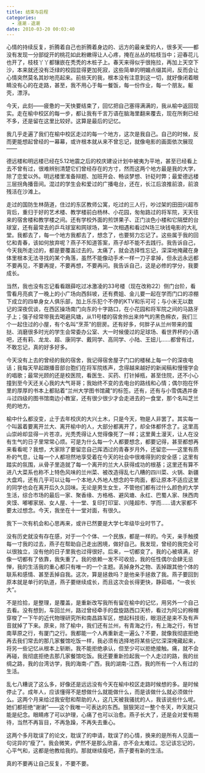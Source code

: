 ```yaml
---
title: 结束与启程
categories:
  - 漲潮﹣退潮
date: 2010-03-20 00:03:40
---
```


心情的持续反复，折腾着自己也折腾着身边的、远方的最亲爱的人，很多天——都没有发现一分部绽开的桃花如此粉嫩得让人心疼，掩在丛丛的枯枝当中；迎春花儿也开了，枝枝丫丫都镶嵌在秃秃的木桩子上。春天来得似乎很拖拉，再加上天空下沙，本来就还没有泛绿的校园显得更加死寂，这些简单的明媚点缀其间，反而会让心情突然莫名其妙地亮起来。前些天的我，根本没有注意到这一切，就好像闭着眼睛没有心的在走路，甚至，我不用心于每一餐饭，每一份作业，每一个朋友。躯壳，漂浮。

今天，此刻——疲惫的一天快要结束了，回忆把自己塞得满满的，我从榆中返回现实。走在榆中校区的每一步，都让我有千言万语在脑海里翻来覆去，现在所剩已经不多，还是留在这里比较好。这算是最后的记忆。

我几乎走遍了我们在榆中校区走过的每一个地方，这次是我自己。自己的时候，反而更能想起曾经的一幕幕，或许根本就从来不曾忘记，就像电影的画面依次展现——

德远楼和明远楼已经在5.12地震之后的校庆建设计划中被夷为平地，甚至已经看上去不曾有过，很难辨别清楚它们曾经存在的方寸，然而这两个地方最是我的大学，除了恋爱以外。明远楼里准备辩题、加班开会、畅谈梦想、针砭时弊；最爱德远楼三层拐角播音间。混过的学生会和爱过的广播电台，还在，长江后浪推前浪，前浪残活在沙滩上。

走过的国防生林荫道，住过的东区教师公寓，吃过的三人行，吵过架的田田兴超市背后，重归于好的艺术楼、教学楼前白杨林、小花园，匆匆路过的将军院，天天往来的宿舍楼和教学楼之间。还有学校外面的煎饼果子、正门淡色小楼和它隔壁的台球室，还有最常去的乒乓球室和网球场，第一次相遇和看过N场三块钱电影的大礼堂。我都去了，每一个地方我都去了，想念了，也要努力忘记了。这些属于我的回忆和青春，该如何放弃呢？燕子不知道答案，燕子却不能不去践行。我告诉自己，今天我所走过的，都是要覆盖过去的。太痛了，就会选择性忘记，深深地掩藏在身体里根本无法寻找的某个角落，虽然不能像动手术一样一刀子拿掉，但永远永远都不要再见，不要再提，不要再想，不要再问。我告诉自己，这是必修的学分，我要成长。

当然，我也没有忘记看看跟薛吃过冰激凌的33号楼（现在改称22）侧门台阶，看雪看月亮疯了一晚上的小广场向西斜坡，还有费姐、金儿要一起在学而门口的凉棚下成立的四单身女人俱乐部，加上乐乐犯个不停的KTV和乐可可；与小米无以数记的深夜侃谈，在西区操场南门向东的十字路口，在小花园和将军院之间的马路牙子上；强子经常带我去喝避风塘，从11号楼的宿舍拎出来帅气的黑色棉衣，我们三个一起住过的小屋，有个名叫“烹茶”的厨房。还有好多，何胖子从兰州带来的蛋挞、消磨很多时光的学生会常委办公室、大一时候傻过的足球场、看世界杯的小酒吧，还有莉、龙龙、超、康同学、戴同学、高同学、小陆、王妞儿……都曾有过，不敢忘记，真的好多好多。

今天没有上去的曾经的我的宿舍，我记得宿舍屋子门口的楼梯上每一个的深夜电话；我每天早起跟播音部台胞们在将军院练声，念得越来越好的新闻稿和慢慢学会的唱歌；最常光顾的还是校医院，看医生、买药、打针掉瓶，甚至住院，还不小心撞到至今天还关心我的大气哥哥；我始终不变的去电台的路线和心情；偶尔抱在怀里的厚厚的书本上都贴着“兰州大学图书馆藏”的标签。还有，还有与小雪偶遇并奋斗过四级的图书馆南边小教室，还有很少很少才会走进去的一食堂，那个名叫芝兰苑的地方。

榆中什么都没变，止于去年校庆的大兴土木，只是今天，物是人非罢了。其实每一个叫嚣着要离开兰大、离开榆中的人，大部分都离开了，却全体都怀念了。这里高山崇岭却显得一片苍凉，光秃秃得让人觉得像死了一样；这里黄土漫天，让人在没有生气的日子里常常心烦。可是为什么每一个人都要想念，都要记得，甚至都想再来看看呢？我想，大家除了要留恋自己挥洒过的青春岁月外，还留恋——这里有质朴的气息，让每一个人都坦然地享受着在今天的社会中很难得到的安全感；这里有踏实的氛围，从骨子里造就了每一个离开的兰大人获得成功的根基；这里还有算不进八大菜系也称不上特色风味的兰州菜、被改造得乱七八糟的四川菜、火锅、新疆大盘鸡，还有几乎可以让每一个本地人外地人想念的牛肉面，都让原本不适应这里的同学也会在离开后久久回味。无论是男生女生，不管他们都有过什么颜色的大学生活，综合市场的最后一家、聚香缘、方格格、避风塘、永红、巴蜀人家、陕西肉夹馍、嘟嘟家居、女人屋、十一堂、复印打印室、兴隆超市、学而……请大家都不要太过想念。今天，我坐在十一堂对面，有很久。

我下一次有机会和心思再来，或许已然要是大学七年级毕业时节了。

没有历史就没有存在感，对于一个个体、一个民族，都是一样的。今天，亲手触摸每一寸我的过去，燕子在帮助自己走出困境，做好自己。我发现，曾经的我完全可以很独立，没有他的日子里我也过得很好。后来，一切都变了。我的心被填满，好像一切都有了依靠，我失重了。我的依赖一发不可收拾，我的任性偶尔会肆无忌惮，我的生活我的重心都只有唯一的一个主题。丢掉身外之物、丢掉跟其他个体的联系和感情、甚至丢掉自我。这次，算是拯救吗？是他亲手拯救了我。燕子要回到原本就是单行的轨道，燕子要继续成长，而且这次会长得更快，静茹唱，“一夜长大”。

不是捡拾，是整理，是覆盖，是重新改写我所有留在榆中的记忆，用另外一个自己去看。没有想到，车回兰州，路过曾经牵手的盘旋路西口天桥，看过为阿公的棉帽穿梭了一下午的近代物理研究所和南昌路军区，想起科技街，眼泪还是来不及有声音就掉了下来。原来，除了榆中，我们还有兰州，有青海之行，有上海之行，有甘南草原之行，有厦门之行。我都能一个人再重新走一遍么？不要，就像我彻底拒绝再去我们常去的那几家餐馆吃饭一样，我必须有选择地将某些记忆深深掩藏起来，将另一些记忆从根本上斩断。我不能拒绝承认，但至少可以拒绝接触。痛，就不会再碰，我彻底拒绝去那几家餐馆吃饭。我还要重新捡起我一个人走过的路，我的丝绸之路，我的台湾访学，我的海南-广西，我的湖南-江西，我的所有一个人有过的生活。

乱七八糟说了这么多，好像还是远远没有今天在榆中校区走路时候想的多。是时候停止了。成年人，应该懂得不是想做什么就能做什么，而是该做什么就必须做什么。这两个月来给过我安慰和帮助的人，这几天被我骚扰的人，我该说些什么呢。她们都拒绝“谢谢”——这个我唯一可表达的东西。狠狠哭过一整个冬天，昨天就只能是纪念。眼睛疼了可以护理，心痛了也可以治愈。燕子长大了，还是会对爱有期待，当然不再盲目，不再急躁，不再失去重心。

这两个多月耽误了的论文，耽误了的申请，耽误了的心情，换来的是所有人见面一句诧异的“瘦了”。我会微笑，俨然不是那么欣喜，亦不会太难过。忘记该忘记的，心平气和，这都是他教给我的。那就继续瘦吧，燕子要有新的生活。

真的不要再让自己反复，不要不要。